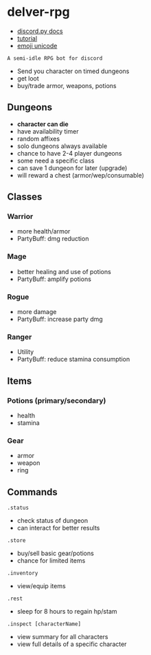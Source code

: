 # __delver-rpg__
- [discord.py docs](https://discordpy.readthedocs.io/en/stable/api.html)
- [tutorial](https://tutorial.vcokltfre.dev)
- [emoji unicode](https://www.fileformat.info/info/unicode/char/search.htm)

`A semi-idle RPG bot for discord`
- Send you character on timed dungeons
- get loot
- buy/trade armor, weapons, potions

## __Dungeons__
- __character can die__
- have availability timer
- random affixes
- solo dungeons always available
- chance to have 2-4 player dungeons
- some need a specific class
- can save 1 dungeon for later (upgrade)
- will reward a chest (armor/wep/consumable)

## __Classes__
### Warrior
-  more health/armor
- PartyBuff: dmg reduction

### Mage
- better healing and use of potions
- PartyBuff: amplify potions

### Rogue
- more damage
- PartyBuff: increase party dmg

### Ranger
- Utility
- PartyBuff: reduce stamina consumption

## __Items__
### Potions (primary/secondary)
- health
- stamina

### Gear
- armor
- weapon
- ring

## __Commands__
```.status```
- check status of dungeon
- can interact for better results

```.store```
- buy/sell basic gear/potions
- chance for limited items

```.inventory```
- view/equip items

```.rest```
- sleep for 8 hours to regain hp/stam

```.inspect [characterName]```
- view summary for all characters
- view full details of a specific character